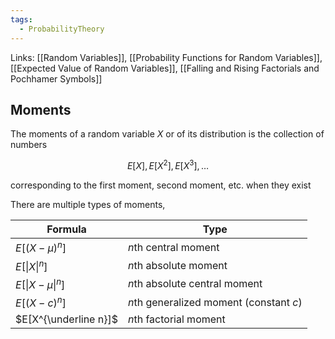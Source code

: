 ```yaml
---
tags:
  - ProbabilityTheory
---
```

Links: [[Random Variables]], [[Probability Functions for Random Variables]], [[Expected Value of Random Variables]], [[Falling and Rising Factorials and Pochhamer Symbols]]
## Moments

The moments of a random variable $X$ or of its distribution is the collection of numbers

$$ E[X], E[X^2], E[X^3], \dots $$

corresponding to the first moment, second moment, etc. when they exist

There are multiple types of moments,

| Formula | Type |
| ---- | ---- |
| $E[(X-\mu)^n]$ | $n$th central moment |
| $E[\|X\|^n]$ | $n$th absolute moment |
| $E[\|X-\mu\|^n]$ | $n$th absolute central moment |
| $E[(X-c)^n]$ | $n$th generalized moment (constant $c$) |
| $E[X^{\underline n}]$ | $n$th factorial moment  |
